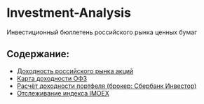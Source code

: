 # Investment-Analysis
Инвестиционный бюллетень российского рынка ценных бумаг

## Содержание:
- [Доходность российского рынка акций](imoex_performance.ipynb)
- [Карта доходности ОФЗ](gov_bond_yield_map.ipynb)
- [Расчёт доходности портфеля (брокер: Сбербанк Инвестор)](sber_portfolio.ipynb)
- [Отслеживание индекса IMOEX](manual_imoex_tracking.ipynb)
